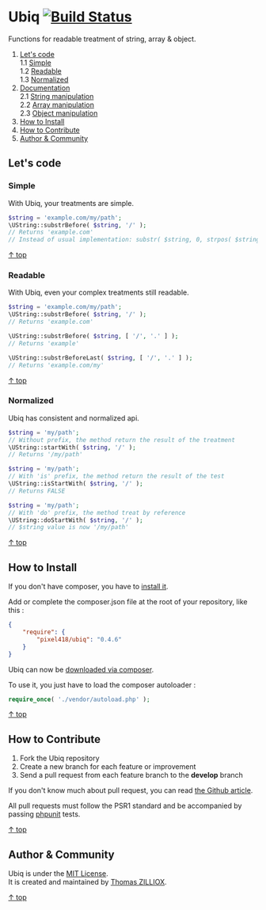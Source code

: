 Ubiq [![Build Status](https://secure.travis-ci.org/Pixel418/Ubiq.png)](http://travis-ci.org/Pixel418/Ubiq)
======

Functions for readable treatment of string, array & object.

1. [Let's code](#lets-code)    
1.1 [Simple](#simple)  
1.2 [Readable](#readable)  
1.3 [Normalized](#normalized)
2. [Documentation](https://github.com/Pixel418/Ubiq/blob/master/doc/index.md#readme)  
2.1 [String manipulation](https://github.com/Pixel418/Ubiq/blob/master/doc/index.md#string)  
2.2 [Array manipulation](https://github.com/Pixel418/Ubiq/blob/master/doc/index.md#array)  
2.3 [Object manipulation](https://github.com/Pixel418/Ubiq/blob/master/doc/index.md#object)
3. [How to Install](#how-to-install)
4. [How to Contribute](#how-to-contribute)
5. [Author & Community](#author--community)



Let's code
-------- 

### Simple

With Ubiq, your treatments are simple.

```php
$string = 'example.com/my/path';
\UString::substrBefore( $string, '/' );
// Returns 'example.com'
// Instead of usual implementation: substr( $string, 0, strpos( $string, '/' ) );
```

[&uarr; top](#readme)



### Readable

With Ubiq, even your complex treatments still readable.

```php
$string = 'example.com/my/path';
\UString::substrBefore( $string, '/' );
// Returns 'example.com'
```

```php
\UString::substrBefore( $string, [ '/', '.' ] );
// Returns 'example'
```

```php
\UString::substrBeforeLast( $string, [ '/', '.' ] );
// Returns 'example.com/my'
```

[&uarr; top](#readme)



### Normalized

Ubiq has consistent and normalized api.

```php
$string = 'my/path';
// Without prefix, the method return the result of the treatment
\UString::startWith( $string, '/' );
// Returns '/my/path'
```

```php
$string = 'my/path';
// With 'is' prefix, the method return the result of the test
\UString::isStartWith( $string, '/' );
// Returns FALSE
```

```php
$string = 'my/path';
// With 'do' prefix, the method treat by reference
\UString::doStartWith( $string, '/' );
// $string value is now '/my/path'
```

[&uarr; top](#readme)



How to Install
--------

If you don't have composer, you have to [install it](http://getcomposer.org/doc/01-basic-usage.md#installation).

Add or complete the composer.json file at the root of your repository, like this :

```json
{
    "require": {
        "pixel418/ubiq": "0.4.6"
    }
}
```

Ubiq can now be [downloaded via composer](http://getcomposer.org/doc/01-basic-usage.md#installing-dependencies).

To use it, you just have to load the composer autoloader :

```php
require_once( './vendor/autoload.php' );
```

[&uarr; top](#readme)



How to Contribute
--------

1. Fork the Ubiq repository
2. Create a new branch for each feature or improvement
3. Send a pull request from each feature branch to the **develop** branch

If you don't know much about pull request, you can read [the Github article](https://help.github.com/articles/using-pull-requests).

All pull requests must follow the PSR1 standard and be accompanied by passing [phpunit](https://github.com/sebastianbergmann/phpunit/) tests.

[&uarr; top](#readme)



Author & Community
--------

Ubiq is under the [MIT License](http://opensource.org/licenses/MIT).  
It is created and maintained by [Thomas ZILLIOX](http://zilliox.me).

[&uarr; top](#readme)
